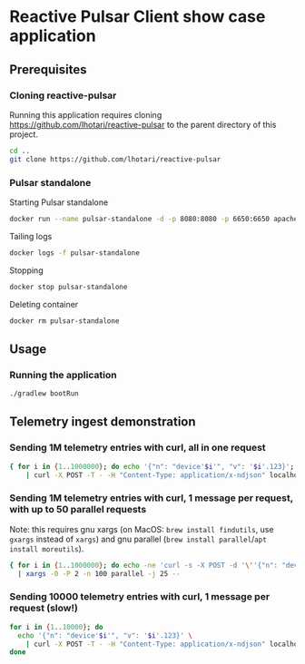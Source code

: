 # Reactive Pulsar Client show case application

## Prerequisites

### Cloning reactive-pulsar

Running this application requires cloning https://github.com/lhotari/reactive-pulsar to the parent directory of this project.

```bash
cd ..
git clone https://github.com/lhotari/reactive-pulsar
```

### Pulsar standalone

Starting Pulsar standalone
```bash
docker run --name pulsar-standalone -d -p 8080:8080 -p 6650:6650 apachepulsar/pulsar:latest /pulsar/bin/pulsar standalone
```

Tailing logs
```bash
docker logs -f pulsar-standalone
```

Stopping
```bash
docker stop pulsar-standalone
```

Deleting container
```bash
docker rm pulsar-standalone
```

## Usage

### Running the application

```bash
./gradlew bootRun
```

## Telemetry ingest demonstration

### Sending 1M telemetry entries with curl, all in one request

```bash
{ for i in {1..1000000}; do echo '{"n": "device'$i'", "v": '$i'.123}'; done; } \
    | curl -X POST -T - -H "Content-Type: application/x-ndjson" localhost:8081/telemetry
```

### Sending 1M telemetry entries with curl, 1 message per request, with up to 50 parallel requests

Note: this requires gnu xargs (on MacOS: `brew install findutils`, use `gxargs` instead of `xargs`)
and gnu parallel (`brew install parallel`/`apt install moreutils`).

```bash
{ for i in {1..1000000}; do echo -ne 'curl -s -X POST -d '\''{"n": "device'$i'", "v": '$i'.123}'\'' -H "Content-Type: application/x-ndjson" localhost:8081/telemetry''\0'; done; } \
  | xargs -0 -P 2 -n 100 parallel -j 25 --
```

### Sending 10000 telemetry entries with curl, 1 message per request (slow!)

```bash
for i in {1..10000}; do
  echo '{"n": "device'$i'", "v": '$i'.123}' \
    | curl -X POST -T - -H "Content-Type: application/x-ndjson" localhost:8081/telemetry
done
```